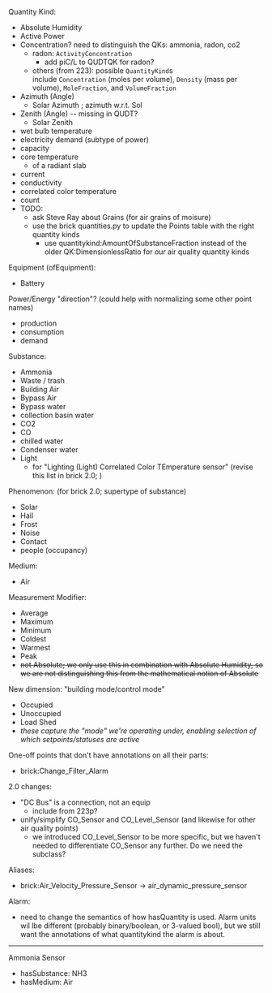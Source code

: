 Quantity Kind:
- Absolute Humidity
- Active Power
- Concentration? need to distinguish the QKs: ammonia, radon, co2
	- radon: `ActivityConcentration`
		- add piC/L to QUDTQK for radon?
	- others (from 223): possible `QuantityKind`s include `Concentration` (moles per volume), `Density` (mass per volume), `MoleFraction`, and `VolumeFraction`
- Azimuth (Angle)
	- Solar Azimuth ; azimuth w.r.t. Sol
- Zenith (Angle) -- missing in QUDT?
	- Solar Zenith 
- wet bulb temperature
- electricity demand (subtype of power)
- capacity
- core temperature
	- of a radiant slab
- current
- conductivity
- correlated color temperature
- count
- TODO:
	- ask Steve Ray about Grains (for air grains of moisure)
	- use the brick quantities.py to update the Points table with the right quantity kinds
		- use quantitykind:AmountOfSubstanceFraction instead of the older QK:DimensionlessRatio for our air quality quantity kinds

Equipment (ofEquipment):
- Battery

Power/Energy "direction"? (could help with normalizing some other point names)
- production
- consumption
- demand

Substance:
- Ammonia
- Waste / trash
- Building Air
- Bypass Air
- Bypass water
- collection basin water
- CO2
- CO
- chilled water
- Condenser water
- Light
	- for "Lighting (Light) Correlated Color TEmperature sensor"
(revise this list in brick 2.0; )

Phenomenon: (for brick 2.0; supertype of substance)
- Solar
- Hail
- Frost
- Noise
- Contact
- people (occupancy)

Medium:
- Air

Measurement Modifier:
- Average
- Maximum
- Minimum
- Coldest
- Warmest
- Peak
- ~~not Absolute; we only use this in combination with Absolute Humidity, so we are not distinguishing this from the mathematical notion of Absolute~~

New dimension: "building mode/control mode"
- Occupied
- Unoccupied
- Load Shed
- *these capture the "mode" we're operating under, enabling selection of which setpoints/statuses are active*

One-off points that don't have annotations on all their parts:
- brick:Change_Filter_Alarm 

2.0 changes:
- "DC Bus" is a connection, not an equip
	- include from 223p?
- unify/simplify CO_Sensor and CO_Level_Sensor (and likewise for other air quality points)
	- we introduced CO_Level_Sensor to be more specific, but we haven't needed to differentiate CO_Sensor any further. Do we need the subclass?


Aliases:
- brick:Air_Velocity_Pressure_Sensor -> air_dynamic_pressure_sensor

Alarm:
- need to change the semantics of how hasQuantity is used. Alarm units wil lbe different (probably binary/boolean, or 3-valued bool), but we still want the annotations of what quantitykind the alarm is about.

---

Ammonia Sensor
- hasSubstance: NH3
- hasMedium: Air
